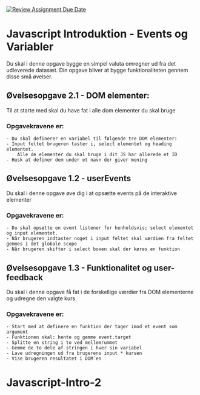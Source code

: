 [![Review Assignment Due Date](https://classroom.github.com/assets/deadline-readme-button-22041afd0340ce965d47ae6ef1cefeee28c7c493a6346c4f15d667ab976d596c.svg)](https://classroom.github.com/a/jSEyOTVE)

# Javascript Introduktion - Events og Variabler

Du skal i denne opgave bygge en simpel valuta omregner ud fra det udleverede datasæt.
Din opgave bliver at bygge funktionaliteten gennem disse små øvelser.

## Øvelsesopgave 2.1 - DOM elementer:

Til at starte med skal du have fat i alle dom elementer du skal bruge

### Opgavekravene er:

    - Du skal definerer en variabel til følgende tre DOM elementer:
    - Input feltet brugeren taster i, select elementet og heading elementet.
        Alle de elementer du skal bruge i dit JS har allerede et ID
    - Husk at definer dem under et navn der giver mening

## Øvelsesopgave 1.2 - userEvents

Du skal i denne opgave øve dig i at opsætte events på de interaktive elementer

### Opgavekravene er:

    - Du skal opsætte en event listener for henholdsvis; select elementet og input elementet.
    - Når brugeren indtaster noget i input feltet skal værdien fra feltet gemmes i det globale scope
    - Når brugeren skifter i select boxen skal der køres en funktion

## Øvelsesopgave 1.3 - Funktionalitet og user-feedback

Du skal i denne opgave få fat i de forskellige værdier fra DOM elementerne og udregne den valgte kurs

### Opgavekravene er:

    - Start med at definere en funktion der tager imod et event som argument
    - Funktionen skal: hente og gemme event.target
    - Splitte en string i to ved mellemrummet
    - Gemme de to dele af stringen i hver sin variabel
    - Lave udregningen ud fra brugerens input * kursen
    - Vise brugeren resultatet i DOM´en

# Javascript-Intro-2
